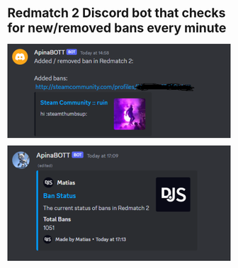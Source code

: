 # Redmatch 2 Discord bot that checks for new/removed bans every minute

![Ban message](https://raw.githubusercontent.com/MatiasIsGood/Redmatch2-Bot/main/images/banmsg.png)

![Status](https://raw.githubusercontent.com/MatiasIsGood/Redmatch2-Bot/main/images/status.png)
